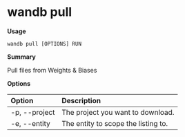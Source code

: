 # wandb pull

**Usage**

`wandb pull [OPTIONS] RUN`

**Summary**

Pull files from Weights & Biases

**Options**

| **Option** | **Description** |
| :--- | :--- |
| -p, --project | The project you want to download. |
| -e, --entity | The entity to scope the listing to. |

